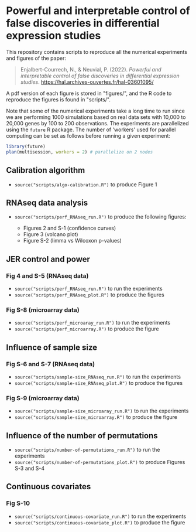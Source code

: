 # Powerful and interpretable control of false discoveries in differential expression studies

This repository contains scripts to reproduce all the numerical experiments and figures of the paper:

> Enjalbert-Courrech, N., & Neuvial, P. (2022). *Powerful and interpretable control of false discoveries in differential expression studies*. https://hal.archives-ouvertes.fr/hal-03601095/ 

A pdf version of each figure is stored in "figures/", and the R code to reproduce the figures is found in "scripts/".

Note that some of the numerical experiments take a long time to run since we are performing 1000 simulations based on real data sets with 10,000 to 20,000 genes by 100 to 200 observations. The experiments are parallelized using the `future` R package. The number of 'workers' used for parallel computing can be set as follows before running a given experiment:

```r
library(future)
plan(multisession, workers = 2) # parallelize on 2 nodes
```
## Calibration algorithm

- `source("scripts/algo-calibration.R")` to produce Figure 1

## RNAseq data analysis

- `source("scripts/perf_RNAseq_run.R")` to produce the following figures:

  - Figures 2 and S-1 (confidence curves)
  - Figure 3 (volcano plot)
  - Figure S-2 (limma vs Wilcoxon p-values)

## JER control and power

### Fig 4 and S-5 (RNAseq data)

- `source("scripts/perf_RNAseq_run.R")` to run the experiments
- `source("scripts/perf_RNAseq_plot.R")` to produce the figures

### Fig S-8 (microarray data)

- `source("scripts/perf_microaray_run.R")` to run the experiments
- `source("scripts/perf_microarray.R")` to produce the figure

## Influence of sample size

### Fig S-6 and S-7 (RNAseq data)

- `source("scripts/sample-size_RNAseq_run.R")` to run the experiments
- `source("scripts/sample-size_RNAseq_plot.R")` to produce the figures

### Fig S-9 (microarray data)

- `source("scripts/sample-size_microaray_run.R")` to run the experiments
- `source("scripts/sample-size_microarray.R")` to produce the figure

## Influence of the number of permutations

- `source("scripts/number-of-permutations_run.R")` to run the experiments
- `source("scripts/number-of-permutations_plot.R")` to produce Figures S-3 and S-4

## Continuous covariates

### Fig S-10

- `source("scripts/continuous-covariate_run.R")` to run the experiments
- `source("scripts/continuous-covariate_plot.R")` to produce the figure
